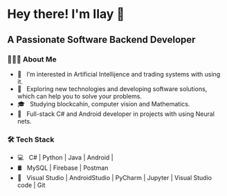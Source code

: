 <h1> Hey there! I'm Ilay 👋 </h1>



<h2> A Passionate Software Backend Developer</h2>
<h3> 👨🏻‍💻 About Me </h3>

- 🔭 &nbsp; I’m interested in Artificial Intellijence and trading systems with using it.
- 🤔 &nbsp; Exploring new technologies and developing software solutions, which can help you to solve your problems.
- 🎓 &nbsp; Studying blockcahin, computer vision and Mathematics.
- 💼 &nbsp; Full-stack C# and Android developer in projects with using Neural nets.


<h3>🛠 Tech Stack</h3>

- 💻 &nbsp; C# | Python | Java | Android | 
- 🛢 &nbsp; MySQL | Firebase | Postman
- 🔧 &nbsp; Visual Studio | AndroidStudio | PyCharm | Jupyter | Visual Studio code  | Git




